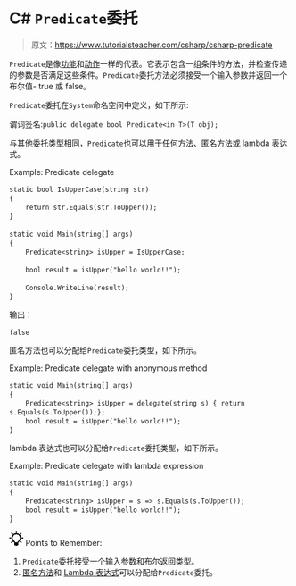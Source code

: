 # C# `Predicate`委托

> 原文：<https://www.tutorialsteacher.com/csharp/csharp-predicate>

`Predicate`是像[功能](/csharp/csharp-func-delegate)和[动作](/csharp/csharp-action-delegate)一样的代表。它表示包含一组条件的方法，并检查传递的参数是否满足这些条件。`Predicate`委托方法必须接受一个输入参数并返回一个布尔值- true 或 false。

`Predicate`委托在`System`命名空间中定义，如下所示:

谓词签名:`public delegate bool Predicate<in T>(T obj);`

与其他委托类型相同，`Predicate`也可以用于任何方法、匿名方法或 lambda 表达式。

Example: Predicate delegate

```
static bool IsUpperCase(string str)
{
    return str.Equals(str.ToUpper());
}

static void Main(string[] args)
{
    Predicate<string> isUpper = IsUpperCase;

    bool result = isUpper("hello world!!");

    Console.WriteLine(result);
} 
```

输出：

```
false
```

匿名方法也可以分配给`Predicate`委托类型，如下所示。

Example: Predicate delegate with anonymous method

```
static void Main(string[] args)
{
    Predicate<string> isUpper = delegate(string s) { return s.Equals(s.ToUpper());};
    bool result = isUpper("hello world!!");
} 
```

lambda 表达式也可以分配给`Predicate`委托类型，如下所示。

Example: Predicate delegate with lambda expression

```
static void Main(string[] args)
{
    Predicate<string> isUpper = s => s.Equals(s.ToUpper());
    bool result = isUpper("hello world!!");
} 
```

![](img/85db52f5404f0c468e1b194aa487d6a1.png)  Points to Remember:

1.  `Predicate`委托接受一个输入参数和布尔返回类型。
2.  [匿名方法](/csharp/csharp-anonymous-method)和 [Lambda 表达式](/linq/linq-lambda-expression)可以分配给`Predicate`委托。